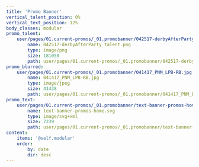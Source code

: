 ```yaml
---
title: 'Promo Banner'
vertical_talent_position: 0%
vertical_text_position: 12%
body_classes: modular
promo_talent:
    user/pages/01.current-promos/_01.promobanner/042517-derbyAfterParty_talent.png:
        name: 042517-derbyAfterParty_talent.png
        type: image/png
        size: 181058
        path: user/pages/01.current-promos/_01.promobanner/042517-derbyAfterParty_talent.png
promo_blurred:
    user/pages/01.current-promos/_01.promobanner/041417_PNM_LPB-RB.jpg:
        name: 041417_PNM_LPB-RB.jpg
        type: image/jpeg
        size: 41438
        path: user/pages/01.current-promos/_01.promobanner/041417_PNM_LPB-RB.jpg
promo_text:
    user/pages/01.current-promos/_01.promobanner/text-banner-promos-home.svg:
        name: text-banner-promos-home.svg
        type: image/svg+xml
        size: 7239
        path: user/pages/01.current-promos/_01.promobanner/text-banner-promos-home.svg
content:
    items: '@self.modular'
    order:
        by: date
        dir: desc
---
```


